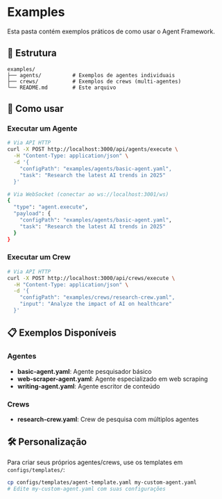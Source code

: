 # Examples

Esta pasta contém exemplos práticos de como usar o Agent Framework.

## 📁 Estrutura

```
examples/
├── agents/          # Exemplos de agentes individuais
├── crews/           # Exemplos de crews (multi-agentes)
└── README.md        # Este arquivo
```

## 🚀 Como usar

### Executar um Agente
```bash
# Via API HTTP
curl -X POST http://localhost:3000/api/agents/execute \
  -H "Content-Type: application/json" \
  -d '{
    "configPath": "examples/agents/basic-agent.yaml",
    "task": "Research the latest AI trends in 2025"
  }'

# Via WebSocket (conectar ao ws://localhost:3001/ws)
{
  "type": "agent.execute",
  "payload": {
    "configPath": "examples/agents/basic-agent.yaml", 
    "task": "Research the latest AI trends in 2025"
  }
}
```

### Executar um Crew
```bash
# Via API HTTP
curl -X POST http://localhost:3000/api/crews/execute \
  -H "Content-Type: application/json" \
  -d '{
    "configPath": "examples/crews/research-crew.yaml",
    "input": "Analyze the impact of AI on healthcare"
  }'
```

## 📋 Exemplos Disponíveis

### Agentes
- **basic-agent.yaml**: Agente pesquisador básico
- **web-scraper-agent.yaml**: Agente especializado em web scraping  
- **writing-agent.yaml**: Agente escritor de conteúdo

### Crews
- **research-crew.yaml**: Crew de pesquisa com múltiplos agentes

## 🛠️ Personalização

Para criar seus próprios agentes/crews, use os templates em `configs/templates/`:

```bash
cp configs/templates/agent-template.yaml my-custom-agent.yaml
# Edite my-custom-agent.yaml com suas configurações
```